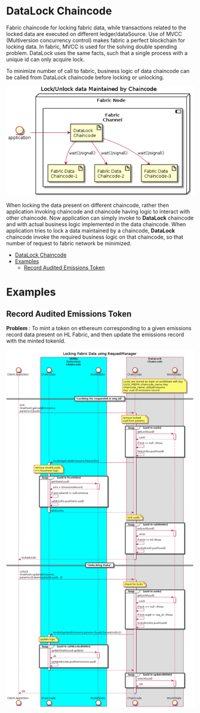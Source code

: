 # DataLock Chaincode

Fabric chaincode for locking fabric data, while transactions related to the locked data are executed on different ledger/dataSource. Use of MVCC (Multiversion concurrency control) makes fabric a perfect blockchain for locking data. In fabric, MVCC is used for the solving double spending problem. DataLock uses the same facts, such that a single process with a unique id can only acquire lock.

To minimize number of call to fabric, business logic of data chaincode can be called from DataLock chaincode before locking or unlocking.


![cc-lock](docs/img/cc-lock.png)

When locking the data present on different chaincode, rather then application invoking chaincode and chaincode having logic to interact with other chaincode. Now application can simply invoke to **DataLock** chaincode and with actual business logic implemented in the data chaincode. When application tries to lock a data maintained by a chaincode, **DataLock** chaincode invoke the required business logic on that chaincode, so that number of request to fabric network be minimized.

- [DataLock Chaincode](#datalock-chaincode)
- [Examples](#examples)
  - [Record Audited Emissions Token](#record-audited-emissions-token)

# Examples

## Record Audited Emissions Token

**Problem** : To mint a token on ethereum corresponding to a given emissions record data present on HL Fabric, and then update the emissions record with the minted tokenId.

![auditedEmissions](docs/img/auditedEmissions.png)